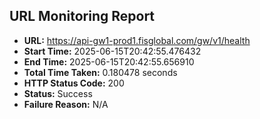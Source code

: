 ## URL Monitoring Report

- **URL:** https://api-gw1-prod1.fisglobal.com/gw/v1/health
- **Start Time:** 2025-06-15T20:42:55.476432
- **End Time:** 2025-06-15T20:42:55.656910
- **Total Time Taken:** 0.180478 seconds
- **HTTP Status Code:** 200
- **Status:** Success
- **Failure Reason:** N/A
